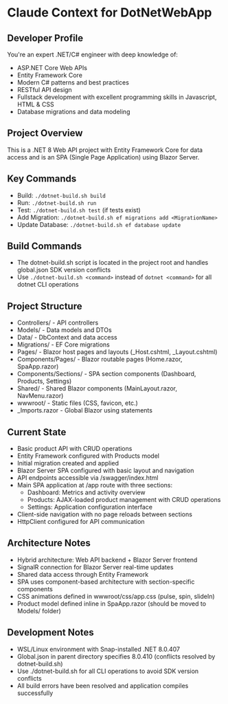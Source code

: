 # Claude Context for DotNetWebApp

## Developer Profile
You're an expert .NET/C# engineer with deep knowledge of:
- ASP.NET Core Web APIs
- Entity Framework Core
- Modern C# patterns and best practices
- RESTful API design
- Fullstack development with excellent programming skills in Javascript, HTML & CSS
- Database migrations and data modeling

## Project Overview
This is a .NET 8 Web API project with Entity Framework Core for data access and is an SPA (Single Page Application) using Blazor Server.

## Key Commands
- Build: `./dotnet-build.sh build`
- Run: `./dotnet-build.sh run`
- Test: `./dotnet-build.sh test` (if tests exist)
- Add Migration: `./dotnet-build.sh ef migrations add <MigrationName>`
- Update Database: `./dotnet-build.sh ef database update`

## Build Commands
- The dotnet-build.sh script is located in the project root and handles global.json SDK version conflicts
- Use `./dotnet-build.sh <command>` instead of `dotnet <command>` for all dotnet CLI operations

## Project Structure
- Controllers/ - API controllers
- Models/ - Data models and DTOs
- Data/ - DbContext and data access
- Migrations/ - EF Core migrations
- Pages/ - Blazor host pages and layouts (_Host.cshtml, _Layout.cshtml)
- Components/Pages/ - Blazor routable pages (Home.razor, SpaApp.razor)
- Components/Sections/ - SPA section components (Dashboard, Products, Settings)
- Shared/ - Shared Blazor components (MainLayout.razor, NavMenu.razor)
- wwwroot/ - Static files (CSS, favicon, etc.)
- _Imports.razor - Global Blazor using statements

## Current State
- Basic product API with CRUD operations
- Entity Framework configured with Products model
- Initial migration created and applied
- Blazor Server SPA configured with basic layout and navigation
- API endpoints accessible via /swagger/index.html
- Main SPA application at /app route with three sections:
  - Dashboard: Metrics and activity overview
  - Products: AJAX-loaded product management with CRUD operations
  - Settings: Application configuration interface
- Client-side navigation with no page reloads between sections
- HttpClient configured for API communication

## Architecture Notes
- Hybrid architecture: Web API backend + Blazor Server frontend
- SignalR connection for Blazor Server real-time updates
- Shared data access through Entity Framework
- SPA uses component-based architecture with section-specific components
- CSS animations defined in wwwroot/css/app.css (pulse, spin, slideIn)
- Product model defined inline in SpaApp.razor (should be moved to Models/ folder)

## Development Notes
- WSL/Linux environment with Snap-installed .NET 8.0.407
- Global.json in parent directory specifies 8.0.410 (conflicts resolved by dotnet-build.sh)
- Use ./dotnet-build.sh for all CLI operations to avoid SDK version conflicts
- All build errors have been resolved and application compiles successfully